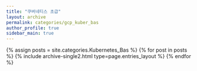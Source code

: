 ```yaml
---
title: "쿠버네티스 초급"
layout: archive
permalink: categories/gcp_kuber_bas
author_profile: true
sidebar_main: true
---
```


{% assign posts = site.categories.Kubernetes_Bas %}
{% for post in posts %} {% include archive-single2.html type=page.entries_layout %} {% endfor %}
